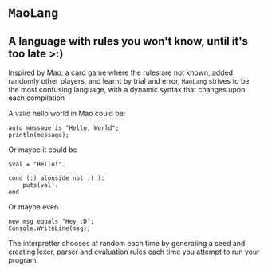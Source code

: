 # `MaoLang`
## A language with rules you won't know, until it's too late >:)

Inspired by Mao, a card game where the rules are not known, added randomly other players, and learnt by trial and error, `MaoLang` strives to be the most confusing language, with a dynamic syntax that changes upon each compilation

A valid hello world in Mao could be:

```
auto message is "Hello, World";
println(message);
```

Or maybe it could be 

```
$val = "Hello!".

cond (:) alonside not :( ):
    puts(val).
end
```

Or maybe even 

```
new msg equals "Hey :D";
Console.WriteLine(msg);
```

The interpretter chooses at random each time by generating a seed and creating lexer, parser and evaluation rules each time you attempt to run your program.
